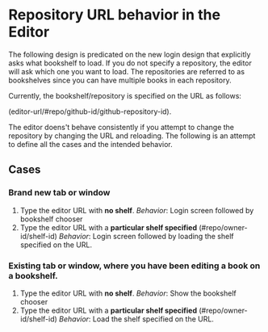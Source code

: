 # Repository URL behavior in the Editor

The following design is predicated on the new login design that explicitly asks what bookshelf to load. 
If you do not specify a repository, the editor will ask which one you want to load. The repositories are referred
to as bookshelves since you can have multiple books in each repository.

Currently, the bookshelf/repository is specified on the URL as follows:

(editor-url/#repo/github-id/github-repository-id).

The editor doens't behave consistently if you attempt to change the repository by changing the URL and reloading. The
following is an attempt to define all the cases and the intended behavior.

## Cases

### Brand new tab or window
1. Type the editor URL with **no shelf**. 
*Behavior*: Login screen followed by bookshelf chooser
2. Type the editor URL with a **particular shelf specified** (#repo/owner-id/shelf-id)
*Behavior*: Login screen followed by loading the shelf specified on the URL.

### Existing tab or window, where you have been editing a book on a bookshelf.
1. Type the editor URL with **no shelf**. 
*Behavior*: Show the bookshelf chooser
2. Type the editor URL with a **particular shelf specified** (#repo/owner-id/shelf-id)
*Behavior*: Load the shelf specified on the URL.
